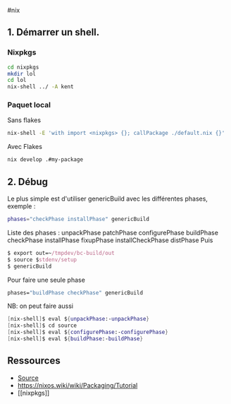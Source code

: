 #nix

## 1. Démarrer un shell. 
### Nixpkgs
```sh
cd nixpkgs
mkdir lol
cd lol
nix-shell ../ -A kent
```
### Paquet local
Sans flakes
```sh 
nix-shell -E 'with import <nixpkgs> {}; callPackage ./default.nix {}'
```
Avec Flakes
```sh
nix develop .#my-package
```
## 2. Débug
Le plus simple est d'utiliser genericBuild avec les différentes phases,
exemple :
``` {.bash org-language="sh"}
phases="checkPhase installPhase" genericBuild
```

Liste des phases : unpackPhase patchPhase configurePhase buildPhase
checkPhase installPhase fixupPhase installCheckPhase distPhase
Puis 
``` nix
$ export out=~/tmpdev/bc-build/out
$ source $stdenv/setup
$ genericBuild
```
Pour faire une seule phase
``` nix
phases="buildPhase checkPhase" genericBuild
```

NB: on peut faire aussi
``` nix
[nix-shell]$ eval ${unpackPhase:-unpackPhase}
[nix-shell]$ cd source
[nix-shell]$ eval ${configurePhase:-configurePhase}
[nix-shell]$ eval ${buildPhase:-buildPhase}
```


## Ressources
- [Source](https://nixos.wiki/wiki/Nixpkgs/Create_and_debug_packages)
- <https://nixos.wiki/wiki/Packaging/Tutorial> 
- [[nixpkgs]]

